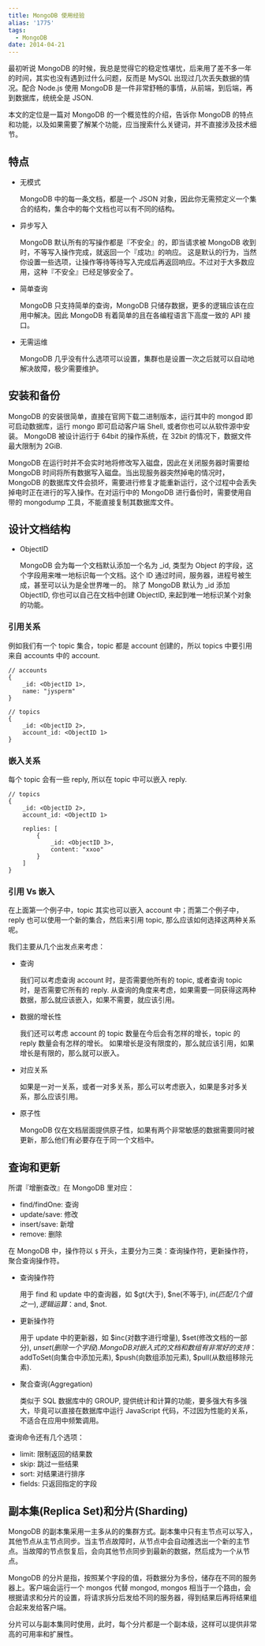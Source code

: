 ```yaml
---
title: MongoDB 使用经验
alias: '1775'
tags:
  - MongoDB
date: 2014-04-21
---
```


最初听说 MongoDB 的时候，我总是觉得它的稳定性堪忧，后来用了差不多一年的时间，其实也没有遇到过什么问题，反而是 MySQL 出现过几次丢失数据的情况。配合 Node.js 使用 MongoDB 是一件非常舒畅的事情，从前端，到后端，再到数据库，统统全是 JSON.

本文的定位是一篇对 MongoDB 的一个概览性的介绍，告诉你 MongoDB 的特点和功能，以及如果需要了解某个功能，应当搜索什么关键词，并不直接涉及技术细节。

## 特点

* 无模式

    MongoDB 中的每一条文档，都是一个 JSON 对象，因此你无需预定义一个集合的结构，集合中的每个文档也可以有不同的结构。

* 异步写入

    MongoDB 默认所有的写操作都是『不安全』的，即当请求被 MongoDB 收到时，不等写入操作完成，就返回一个『成功』的响应。
    这是默认的行为，当然你设置一些选项，让操作等待等待写入完成后再返回响应。不过对于大多数应用，这种『不安全』已经足够安全了。

* 简单查询

    MongoDB 只支持简单的查询，MongoDB 只储存数据，更多的逻辑应该在应用中解决。因此 MongoDB 有着简单的且在各编程语言下高度一致的 API 接口。

* 无需运维

    MongoDB 几乎没有什么选项可以设置，集群也是设置一次之后就可以自动地解决故障，极少需要维护。

## 安装和备份

MongoDB 的安装很简单，直接在官网下载二进制版本，运行其中的 mongod 即可启动数据库，运行 mongo 即可启动客户端 Shell, 或者你也可以从软件源中安装。
MongoDB 被设计运行于 64bit 的操作系统，在 32bit 的情况下，数据文件最大限制为 2GiB.

MongoDB 在运行时并不会实时地将修改写入磁盘，因此在关闭服务器时需要给 MongoDB 时间将所有数据写入磁盘。当出现服务器突然掉电的情况时，MongoDB 的数据库文件会损坏，需要进行修复才能重新运行，这个过程中会丢失掉电时正在进行的写入操作。在对运行中的 MongoDB 进行备份时，需要使用自带的 mongodump 工具，不能直接复制其数据库文件。

## 设计文档结构

* ObjectID

    MongoDB 会为每一个文档默认添加一个名为 _id, 类型为 Object 的字段，这个字段用来唯一地标识每一个文档。这个 ID 通过时间，服务器，进程号被生成，甚至可以认为是全世界唯一的。
    除了 MongoDB 默认为 _id 添加 ObjectID, 你也可以自己在文档中创建 ObjectID, 来起到唯一地标识某个对象的功能。

### 引用关系
例如我们有一个 topic 集合，topic 都是 account 创建的，所以 topics 中要引用来自 accounts 中的 account.

    // accounts
    {
        _id: <ObjectID 1>,
        name: "jysperm"
    }

    // topics
    {
        _id: <ObjectID 2>,
        account_id: <ObjectID 1>
    }

### 嵌入关系
每个 topic 会有一些 reply, 所以在 topic 中可以嵌入 reply.

    // topics
    {
        _id: <ObjectID 2>,
        account_id: <ObjectID 1>

        replies: [
            {
                _id: <ObjectID 3>,
                content: "xxoo"
            }
        ]
    }

### 引用 Vs 嵌入
在上面第一个例子中，topic 其实也可以嵌入 account 中；而第二个例子中，reply 也可以使用一个新的集合，然后来引用 topic, 那么应该如何选择这两种关系呢。

我们主要从几个出发点来考虑：

* 查询

    我们可以考虑查询 account 时，是否需要他所有的 topic, 或者查询 topic 时，是否需要它所有的 reply.
    从查询的角度来考虑，如果需要一同获得这两种数据，那么就应该嵌入，如果不需要，就应该引用。

* 数据的增长性

    我们还可以考虑 account 的 topic 数量在今后会有怎样的增长，topic 的 reply 数量会有怎样的增长。
    如果增长是没有限度的，那么就应该引用，如果增长是有限的，那么就可以嵌入。

* 对应关系

    如果是一对一关系，或者一对多关系，那么可以考虑嵌入，如果是多对多关系，那么应该引用。

* 原子性

    MongoDB 仅在文档层面提供原子性，如果有两个非常敏感的数据需要同时被更新，那么他们有必要存在于同一个文档中。

## 查询和更新
所谓『增删查改』在 MongoDB 里对应：

* find/findOne: 查询
* update/save: 修改
* insert/save: 新增
* remove: 删除

在 MongoDB 中，操作符以 `$` 开头，主要分为三类：查询操作符，更新操作符，聚合查询操作符。

* 查询操作符

    用于 find 和 update 中的查询器，如 $gt(大于), $ne(不等于), $in(匹配几个值之一), 逻辑运算：$and, $not.

* 更新操作符

    用于 update 中的更新器，如 $inc(对数字进行增量), $set(修改文档的一部分), $unset(删除一个字段).
    MongoDB 对嵌入式的文档和数组有非常好的支持：$addToSet(向集合中添加元素), $push(向数组添加元素), $pull(从数组移除元素).

* 聚合查询(Aggregation)

    类似于 SQL 数据库中的 GROUP, 提供统计和计算的功能，要多强大有多强大，毕竟可以直接在数据库中运行 JavaScript 代码，不过因为性能的关系，不适合在应用中频繁调用。

查询命令还有几个选项：

* limit: 限制返回的结果数
* skip: 跳过一些结果
* sort: 对结果进行排序
* fields: 只返回指定的字段

## 副本集(Replica Set)和分片(Sharding)
MongoDB 的副本集采用一主多从的的集群方式。副本集中只有主节点可以写入，其他节点从主节点同步。当主节点故障时，从节点中会自动推选出一个新的主节点。当故障的节点恢复后，会向其他节点同步到最新的数据，然后成为一个从节点。

MongoDB 的分片是指，按照某个字段的值，将数据分为多份，储存在不同的服务器上。客户端会运行一个 mongos 代替 mongod, mongos 相当于一个路由，会根据请求和分片的设置，将请求拆分后发给不同的服务器，得到结果后再将结果组合起来发给客户端。

分片可以与副本集同时使用，此时，每个分片都是一个副本级，这样可以提供非常高的可用率和扩展性。
